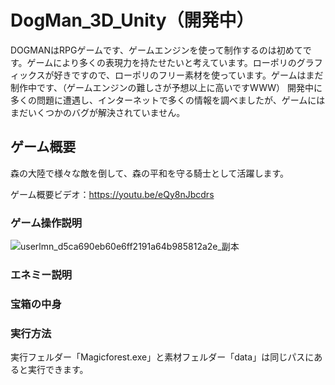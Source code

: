 # DogMan_3D_Unity（開発中）
DOGMANはRPGゲームです、ゲームエンジンを使って制作するのは初めてです。ゲームにより多くの表現力を持たせたいと考えています。ローポリのグラフィックスが好きですので、ローポリのフリー素材を使っています。ゲームはまだ制作中です、（ゲームエンジンの難しさが予想以上に高いですWWW）
開発中に多くの問題に遭遇し、インターネットで多くの情報を調べましたが、ゲームにはまだいくつかのバグが解決されていません。

## ゲーム概要
森の大陸で様々な敵を倒して、森の平和を守る騎士として活躍します。

ゲーム概要ビデオ：https://youtu.be/eQy8nJbcdrs

### ゲーム操作説明
![userlmn_d5ca690eb60e6ff2191a64b985812a2e_副本](https://github.com/kola122/DogMan_3D_Unity/assets/134193283/827975c4-a2af-414a-9d3e-3670392ed999)

### エネミー説明


### 宝箱の中身


### 実行方法
実行フェルダー「Magicforest.exe」と素材フェルダー「data」は同じパスにあると実行できます。
